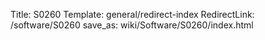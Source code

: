 Title: S0260
Template: general/redirect-index
RedirectLink: /software/S0260
save_as: wiki/Software/S0260/index.html